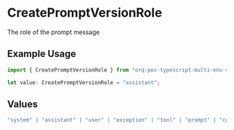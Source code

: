 # CreatePromptVersionRole

The role of the prompt message

## Example Usage

```typescript
import { CreatePromptVersionRole } from "orq-poc-typescript-multi-env-version/models/operations";

let value: CreatePromptVersionRole = "assistant";
```

## Values

```typescript
"system" | "assistant" | "user" | "exception" | "tool" | "prompt" | "correction" | "expected_output"
```